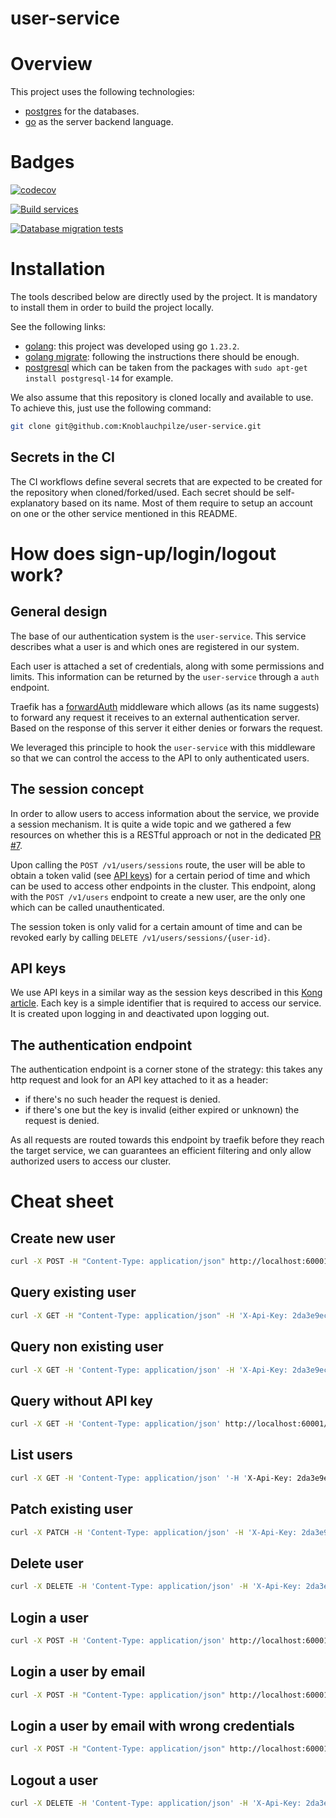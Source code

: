 # user-service

# Overview

This project uses the following technologies:

- [postgres](https://www.postgresql.org/) for the databases.
- [go](https://go.dev/) as the server backend language.

# Badges

[![codecov](https://codecov.io/gh/Knoblauchpilze/user-service/graph/badge.svg?token=94SJ008IPB)](https://codecov.io/gh/Knoblauchpilze/user-service)

[![Build services](https://github.com/Knoblauchpilze/user-service/actions/workflows/build-and-push.yml/badge.svg)](https://github.com/Knoblauchpilze/user-service/actions/workflows/build-and-push.yml)

[![Database migration tests](https://github.com/Knoblauchpilze/user-service/actions/workflows/database-migration-tests.yml/badge.svg)](https://github.com/Knoblauchpilze/user-service/actions/workflows/database-migration-tests.yml)

# Installation

The tools described below are directly used by the project. It is mandatory to install them in order to build the project locally.

See the following links:

- [golang](https://go.dev/doc/install): this project was developed using go `1.23.2`.
- [golang migrate](https://github.com/golang-migrate/migrate/blob/master/cmd/migrate/README.md): following the instructions there should be enough.
- [postgresql](https://www.postgresql.org/) which can be taken from the packages with `sudo apt-get install postgresql-14` for example.

We also assume that this repository is cloned locally and available to use. To achieve this, just use the following command:

```bash
git clone git@github.com:Knoblauchpilze/user-service.git
```

## Secrets in the CI

The CI workflows define several secrets that are expected to be created for the repository when cloned/forked/used. Each secret should be self-explanatory based on its name. Most of them require to setup an account on one or the other service mentioned in this README.

# How does sign-up/login/logout work?

## General design

The base of our authentication system is the `user-service`. This service describes what a user is and which ones are registered in our system.

Each user is attached a set of credentials, along with some permissions and limits. This information can be returned by the `user-service` through a `auth` endpoint.

Traefik has a [forwardAuth](https://doc.traefik.io/traefik/middlewares/http/forwardauth) middleware which allows (as its name suggests) to forward any request it receives to an external authentication server. Based on the response of this server it either denies or forwars the request.

We leveraged this principle to hook the `user-service` with this middleware so that we can control the access to the API to only authenticated users.

## The session concept

In order to allow users to access information about the service, we provide a session mechanism. It is quite a wide topic and we gathered a few resources on whether this is a RESTful approach or not in the dedicated [PR #7](https://github.com/KnoblauchPilze/galactic-sovereign/pull/7).

Upon calling the `POST /v1/users/sessions` route, the user will be able to obtain a token valid (see [API keys](#api-keys)) for a certain period of time and which can be used to access other endpoints in the cluster. This endpoint, along with the `POST /v1/users` endpoint to create a new user, are the only one which can be called unauthenticated.

The session token is only valid for a certain amount of time and can be revoked early by calling `DELETE /v1/users/sessions/{user-id}`.

## API keys

We use API keys in a similar way as the session keys described in this [Kong article](https://konghq.com/blog/learning-center/what-are-api-keys). Each key is a simple identifier that is required to access our service. It is created upon logging in and deactivated upon logging out.

## The authentication endpoint

The authentication endpoint is a corner stone of the strategy: this takes any http request and look for an API key attached to it as a header:

- if there's no such header the request is denied.
- if there's one but the key is invalid (either expired or unknown) the request is denied.

As all requests are routed towards this endpoint by traefik before they reach the target service, we can guarantees an efficient filtering and only allow authorized users to access our cluster.

# Cheat sheet

## Create new user

```bash
curl -X POST -H "Content-Type: application/json" http://localhost:60001/v1/users -d '{"email":"user-1@mail.com","password":"password-for-user-1"}' | jq
```

## Query existing user

```bash
curl -X GET -H "Content-Type: application/json" -H 'X-Api-Key: 2da3e9ec-7299-473a-be0f-d722d870f51a' http://localhost:60001/v1/users/4f26321f-d0ea-46a3-83dd-6aa1c6053aaf | jq
```

## Query non existing user

```bash
curl -X GET -H 'Content-Type: application/json' -H 'X-Api-Key: 2da3e9ec-7299-473a-be0f-d722d870f51a' http://localhost:60001/v1/users/4f26321f-d0ea-46a3-83dd-6aa1c6053aae | jq
```

## Query without API key

```bash
curl -X GET -H 'Content-Type: application/json' http://localhost:60001/v1/users/4f26321f-d0ea-46a3-83dd-6aa1c6053aae | jq
```

## List users

```bash
curl -X GET -H 'Content-Type: application/json' '-H 'X-Api-Key: 2da3e9ec-7299-473a-be0f-d722d870f51a' http://localhost:60001/v1/users | jq
```

## Patch existing user

```bash
curl -X PATCH -H 'Content-Type: application/json' -H 'X-Api-Key: 2da3e9ec-7299-473a-be0f-d722d870f51a' http://localhost:60001/v1/users/0463ed3d-bfc9-4c10-b6ee-c223bbca0fab -d '{"email":"test-user@real-provider.com","password":"strong-password"}'| jq
```

## Delete user

```bash
curl -X DELETE -H 'Content-Type: application/json' -H 'X-Api-Key: 2da3e9ec-7299-473a-be0f-d722d870f51a' http://localhost:60001/v1/users/0463ed3d-bfc9-4c10-b6ee-c223bbca0fab | jq
```

## Login a user

```bash
curl -X POST -H 'Content-Type: application/json' http://localhost:60001/v1/users/sessions/4f26321f-d0ea-46a3-83dd-6aa1c6053aaf | jq
```

## Login a user by email

```bash
curl -X POST -H "Content-Type: application/json" http://localhost:60001/v1/users/sessions -d '{"email":"test-user@provider.com","password":"strong-password"}' | jq
```

## Login a user by email with wrong credentials

```bash
curl -X POST -H "Content-Type: application/json" http://localhost:60001/v1/users/sessions -d '{"email":"test-user@provider.com","password":"not-the-password"}' | jq
```

## Logout a user

```bash
curl -X DELETE -H 'Content-Type: application/json' -H 'X-Api-Key: 2da3e9ec-7299-473a-be0f-d722d870f51a' http://localhost:60001/v1/users/sessions/4f26321f-d0ea-46a3-83dd-6aa1c6053aaf | jq
```
